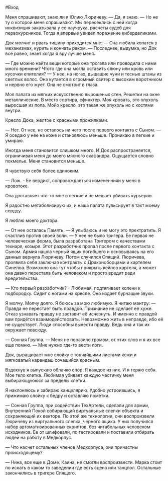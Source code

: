 #Вход 

Меня спрашивают, знаю ли я Юлию Люричеву.
— Да, я знаю. — Но не ту о которой меня спрашивают. Мы пересеклись с ней когда инквизиция заказывала у ее научрука, расчеты судеб для первокурсников. Тогда я впервые увидел поражение киберделиками. 

Док молчит и рвать тишину приходится мне:
— Она любила копатся в механизмах, курить и кончать раком. — Последнее, выдумка, но Док все равно, знает когда я вру лучше меня.

— Где можно найти вещи которые она трогала или проводила с ними много времени? Чтото где она могла оставить слюну или кровь или кусочки епителия? — У нее, на ногах, дышащие чуни и тесные штаны из светлых волос. Она кутается в огромный свитер с высоким воротником и нервно его жует. Она не смотрит в глаза.

Моя палата из мягких искусственно вырощеных стен. Решетки на окне металлические. В место сортира, сфинктер. Моя кровать, это опухоль выросшая из пола. Мойо кресло, это такая же опухоль но с костями внутри.

Кресло Дока, желтое с красными прожилками.

— Нет. От нее, не осталось ни чего после первого контакта с Сыном. — Я оседаю у нее на коже и становлюсь меньше. Проникаю в легкие и умираю.

Иногда меня становится слишком много. И Док распространяется, ограничивая меня до моего мясного скафандра. Ощущается словно похмелье. Меня становится меньше.

Я чувствую себя более одиноким.

—  Лож. - Ее вердикт, сопровождаеться измененнияи у меня в кровотоке. 

Она доставляет что-то мне в легкие и не мешает убивать курьеров.

Я радостно метаболизирую их,  и наша палата пульсирует в такт моему сердцу. 

Я люблю моего доктора.

— От нее осталась Память. — Я улыбаюсь и не могу это пректратить. Я счастлив против своей воли. — У нее не было тригера. Ее первая не человеческая форма, была разработана Тригером с качествами технаря, козыря. Этот разработчик пропал после первого контакта с Сыном. Армия нашла черный ящик погибшего и основываясь на его данных вернула Люричеву. Потом случился Спящий. Люричева, проявила себя заключая контракты с Драконоборцами и картелем Синелоа. Возможно она тут чтобы прикрыть кейпов картеля, а может она давно перестала быть человеком и просто вредит ради вредительства.

— Кто первый разработчик? - Любимая, подтягивает колени к подбородку. Сидит с ногами на кресле. Оно издает бурчащие звуки. 

Я молчу. Молчу долго. Я боюсь за мою любимую. Я читаю мантру: — Правда не перестаёт быть правдой. Признание не сделает её хуже. Отказ узнавать правду не заставит её исчезнуть. И именно с правдой вам придётся взаимодействовать. Невозможно жить в неправде, ибо её не существует. Люди способны вынести правду. Ведь она и так их окружает повсюду.

— Сонная Группа. — Меня не поразило громом, от этих слов и я их все еще помню. — Мне нужно где-то вести логи.

Док, выращивает мне слойку с тончайшими листами кожи и мягковатый карандаш сочащийся красным.

Вздохнув я выпускаю облачко спор. Я каждое из них. И я теряю себя. Мое тело клетка. Любимая убивает каждую частичку меня выбирающуююся за пределы клетки.

Я наклоняюсь и забираю канцелярию. Удобно устроившись, я прижимаю слойку к бедру и оставляю пометки.

— Сонная Группа, при содействии ТехАртели, сделали для армии, Внутренний Покой собирающий виртуальные слепки объекта и сохраняющий их векторе. По этой же технологии, они воспроизвели Люричеву из виртуального слепка, черного ящика. У них получился набор автоматизированных скриптов, без читабельных человеком исходников.  Ее от шлифовали, по тестировали и поставили отбирать людей на работу в Медкорпус.

— Что насчет остальных членов Медкорпуса, они причастны происходящему?

— Нина, все еще в Доме. Каина, не смогли воспроизвести. Марка стоит по искать в каком то заведении где есть сцена или танцпол. Остальные закончились в тригере Спящего.


